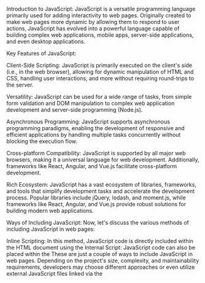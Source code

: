 Introduction to JavaScript:
JavaScript is a versatile programming language primarily used for adding interactivity to web pages. Originally created to make web pages more dynamic by allowing them to respond to user actions, JavaScript has evolved into a powerful language capable of building complex web applications, mobile apps, server-side applications, and even desktop applications.

Key Features of JavaScript:

Client-Side Scripting: JavaScript is primarily executed on the client's side (i.e., in the web browser), allowing for dynamic manipulation of HTML and CSS, handling user interactions, and more without requiring round-trips to the server.

Versatility: JavaScript can be used for a wide range of tasks, from simple form validation and DOM manipulation to complex web application development and server-side programming (Node.js).

Asynchronous Programming: JavaScript supports asynchronous programming paradigms, enabling the development of responsive and efficient applications by handling multiple tasks concurrently without blocking the execution flow.

Cross-platform Compatibility: JavaScript is supported by all major web browsers, making it a universal language for web development. Additionally, frameworks like React, Angular, and Vue.js facilitate cross-platform development.

Rich Ecosystem: JavaScript has a vast ecosystem of libraries, frameworks, and tools that simplify development tasks and accelerate the development process. Popular libraries include jQuery, lodash, and moment.js, while frameworks like React, Angular, and Vue.js provide robust solutions for building modern web applications.

Ways of Including JavaScript:
Now, let's discuss the various methods of including JavaScript in web pages:

Inline Scripting: In this method, JavaScript code is directly included within the HTML document using the <script> tag. While simple, it's generally not recommended for large scripts as it can clutter the HTML and affect readability and maintainability.
<!DOCTYPE html>
<html>
<head>
    <title>Inline Scripting</title>
</head>
<body>
    <h1>Inline Scripting Example</h1>
    <script>
        // JavaScript code here
        console.log("Hello, Inline Scripting!");
    </script>
</body>
</html>
Internal Script: JavaScript code can also be placed within the <script> tag inside the <head> or <body> section of the HTML document. This method separates the JavaScript from the HTML content but still keeps it within the same file.
<!DOCTYPE html>
<html>
<head>
    <title>Internal Script</title>
    <script>
        // JavaScript code here
        console.log("Hello, Internal Script!");
    </script>
</head>
These are just a couple of ways to include JavaScript in web pages. Depending on the project's size, complexity, and maintainability requirements, developers may choose different approaches or even utilize external JavaScript files linked via the <script> tag.